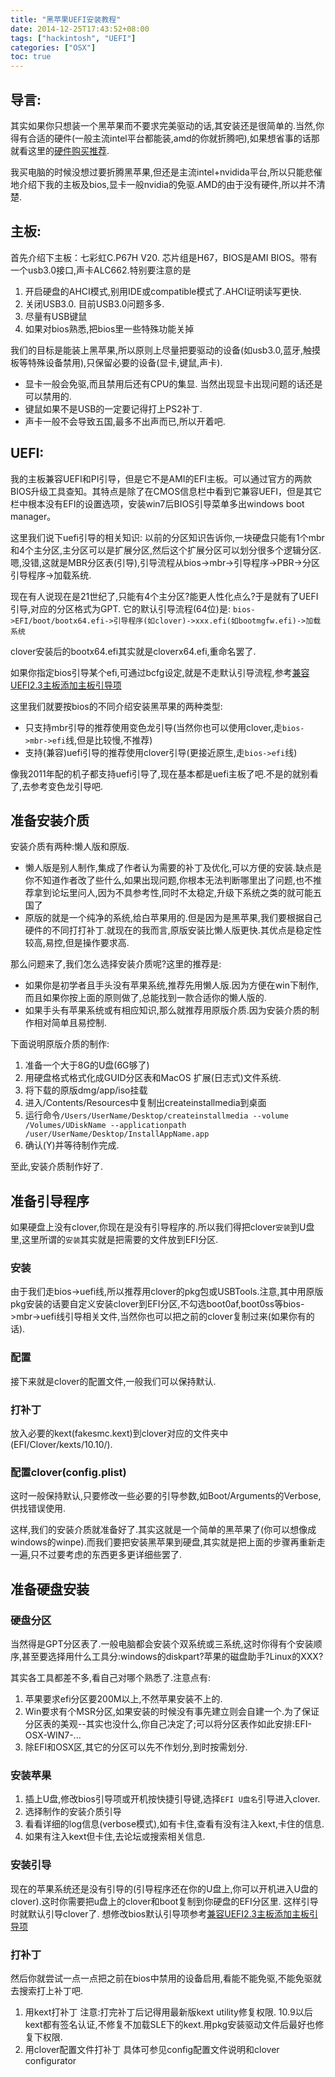 ```yaml
---
title: "黑苹果UEFI安装教程"
date: 2014-12-25T17:43:52+08:00
tags: ["hackintosh", "UEFI"]
categories: ["OSX"]
toc: true
---
```


## 导言:
其实如果你只想装一个黑苹果而不要求完美驱动的话,其安装还是很简单的.当然,你得有合适的硬件(一般主流intel平台都能装,amd的你就折腾吧),如果想省事的话那就看这里的[硬件购买推荐](http://www.tonymacx86.com/446-building-customac-buyer-s-guide-october-2014.html).

我买电脑的时候没想过要折腾黑苹果,但还是主流intel+nvidida平台,所以只能悲催地介绍下我的主板及bios,显卡一般nvidia的免驱.AMD的由于没有硬件,所以并不清楚.

## 主板:
首先介绍下主板：七彩虹C.P67H V20.  芯片组是H67，BIOS是AMI BIOS。带有一个usb3.0接口,声卡ALC662.特别要注意的是
1. 开启硬盘的AHCI模式,别用IDE或compatible模式了.AHCI证明读写更快.
2. 关闭USB3.0. 目前USB3.0问题多多.
4. 尽量有USB键鼠
5. 如果对bios熟悉,把bios里一些特殊功能关掉

我们的目标是能装上黑苹果,所以原则上尽量把要驱动的设备(如usb3.0,蓝牙,触摸板等特殊设备禁用),只保留必要的设备(显卡,键鼠,声卡).

* 显卡一般会免驱,而且禁用后还有CPU的集显. 当然出现显卡出现问题的话还是可以禁用的.
* 键鼠如果不是USB的一定要记得打上PS2补丁.
* 声卡一般不会导致五国,最多不出声而已,所以开着吧.

## UEFI:
我的主板兼容UEFI和PI引导，但是它不是AMI的EFI主板。可以通过官方的两款BIOS升级工具查知。其特点是除了在CMOS信息栏中看到它兼容UEFI，但是其它栏中根本没有EFI的设置选项，安装win7后BIOS引导菜单多出windows boot manager。

这里我们说下uefi引导的相关知识:
以前的分区知识告诉你,一块硬盘只能有1个mbr和4个主分区,主分区可以是扩展分区,然后这个扩展分区可以划分很多个逻辑分区.嗯,没错,这就是MBR分区表(引导),引导流程从bios->mbr->引导程序->PBR->分区引导程序->加载系统.

现在有人说现在是21世纪了,只能有4个主分区?能更人性化点么?于是就有了UEFI引导,对应的分区格式为GPT.
它的默认引导流程(64位)是:
`bios->EFI/boot/bootx64.efi->引导程序(如clover)->xxx.efi(如bootmgfw.efi)->加载系统`

clover安装后的bootx64.efi其实就是cloverx64.efi,重命名罢了.

如果你指定bios引导某个efi,可通过bcfg设定,就是不走默认引导流程,参考[兼容UEFI2.3主板添加主板引导项](http://mlyixi.byethost32.com/blog/?p=23)

这里我们就要按bios的不同介绍安装黑苹果的两种类型:

* 只支持mbr引导的推荐使用变色龙引导(当然你也可以使用clover,走`bios->mbr->efi`线,但是比较慢,不推荐)
* 支持(兼容)uefi引导的推荐使用clover引导(更接近原生,走`bios->efi`线)

像我2011年配的机子都支持uefi引导了,现在基本都是uefi主板了吧.不是的就别看了,去参考变色龙引导吧.

## 准备安装介质
安装介质有两种:懒人版和原版.

* 懒人版是别人制作,集成了作者认为需要的补丁及优化,可以方便的安装.缺点是你不知道作者改了些什么,如果出现问题,你根本无法判断哪里出了问题,也不推荐拿到论坛里问人,因为不具参考性,同时不太稳定,升级下系统之类的就可能五国了
* 原版的就是一个纯净的系统,给白苹果用的.但是因为是黑苹果,我们要根据自己硬件的不同打打补丁.就现在的我而言,原版安装比懒人版更快.其优点是稳定性较高,易控,但是操作要求高.

那么问题来了,我们怎么选择安装介质呢?这里的推荐是:

* 如果你是初学者且手头没有苹果系统,推荐先用懒人版.因为方便在win下制作,而且如果你按上面的原则做了,总能找到一款合适你的懒人版的.
* 如果手头有苹果系统或有相应知识,那么就推荐用原版介质.因为安装介质的制作相对简单且易控制.

下面说明原版介质的制作:

1.    准备一个大于8G的U盘(6G够了)
2.    用硬盘格式格式化成GUID分区表和MacOS 扩展(日志式)文件系统.
3.    将下载的原版dmg/app/iso挂载
4.    进入/Contents/Resources中复制出createinstallmedia到桌面
5.    运行命令`/Users/UserName/Desktop/createinstallmedia --volume /Volumes/UDiskName --applicationpath /user/UserName/Desktop/InstallAppName.app`
6.    确认(Y)并等待制作完成.

至此,安装介质制作好了.

## 准备引导程序
如果硬盘上没有clover,你现在是没有引导程序的.所以我们得把clover`安装`到U盘里,这里所谓的`安装`其实就是把需要的文件放到EFI分区.
### 安装
由于我们走bios->uefi线,所以推荐用clover的pkg包或USBTools.注意,其中用原版pkg安装的话要自定义安装clover到EFI分区,不勾选boot0af,boot0ss等bios->mbr->uefi线引导相关文件,当然你也可以把之前的clover复制过来(如果你有的话).
### 配置
接下来就是clover的配置文件,一般我们可以保持默认.
### 打补丁
放入必要的kext(fakesmc.kext)到clover对应的文件夹中(EFI/Clover/kexts/10.10/).
### 配置clover(config.plist)
这时一般保持默认,只要修改一些必要的引导参数,如Boot/Arguments的Verbose,供找错误使用.

这样,我们的安装介质就准备好了.其实这就是一个简单的黑苹果了(你可以想像成windows的winpe).而我们要把安装黑苹果到硬盘,其实就是把上面的步骤再重新走一遍,只不过要考虑的东西更多更详细些罢了.

## 准备硬盘安装
### 硬盘分区
当然得是GPT分区表了.一般电脑都会安装个双系统或三系统,这时你得有个安装顺序,甚至要选择用什么工具分:windows的diskpart?苹果的磁盘助手?Linux的XXX?

其实各工具都差不多,看自己对哪个熟悉了.注意点有:
1. 苹果要求efi分区要200M以上,不然苹果安装不上的.
2. Win要求有个MSR分区,如果安装的时候没有事先建立则会自建一个.为了保证分区表的美观--其实也没什么,你自己决定了;可以将分区表作如此安排:EFI-OSX-WIN7-...
3. 除EFI和OSX区,其它的分区可以先不作划分,到时按需划分.

### 安装苹果
1. 插上U盘,修改bios引导项或开机按快捷引导键,选择`EFI U盘名`引导进入clover.
2. 选择制作的安装介质引导
3. 看看详细的log信息(verbose模式),如有卡住,查看有没有注入kext,卡住的信息.
4. 如果有注入kext但卡住,去论坛或搜索相关信息.

### 安装引导
现在的苹果系统还是没有引导的(引导程序还在你的U盘上,你可以开机进入U盘的clover).这时你需要把u盘上的clover和boot复制到你硬盘的EFI分区里. 这样引导时就默认引导clover了. 想修改bios默认引导项参考[兼容UEFI2.3主板添加主板引导项](http://mlyixi.byethost32.com/blog/?p=23)

### 打补丁
然后你就尝试一点一点把之前在bios中禁用的设备启用,看能不能免驱,不能免驱就去搜索打上补丁吧.
1.    用kext打补丁
	注意:打完补丁后记得用最新版kext utility修复权限. 10.9以后kext都有签名认证,不修复不加载SLE下的kext.用pkg安装驱动文件后最好也修复下权限.
2.    用clover配置文件打补丁
	具体可参见config配置文件说明和clover configurator